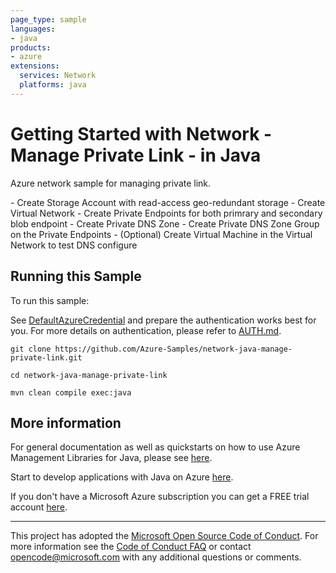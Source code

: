 ```yaml
---
page_type: sample
languages:
- java
products:
- azure
extensions:
  services: Network
  platforms: java
---
```


# Getting Started with Network - Manage Private Link - in Java #


  Azure network sample for managing private link.
  <p>
  - Create Storage Account with read-access geo-redundant storage
  - Create Virtual Network
  - Create Private Endpoints for both primrary and secondary blob endpoint
  - Create Private DNS Zone
  - Create Private DNS Zone Group on the Private Endpoints
  - (Optional) Create Virtual Machine in the Virtual Network to test DNS configure
 

## Running this Sample ##

To run this sample:

See [DefaultAzureCredential](https://github.com/Azure/azure-sdk-for-java/tree/main/sdk/identity/azure-identity#defaultazurecredential) and prepare the authentication works best for you. For more details on authentication, please refer to [AUTH.md](https://github.com/Azure/azure-sdk-for-java/blob/main/sdk/resourcemanager/docs/AUTH.md).

    git clone https://github.com/Azure-Samples/network-java-manage-private-link.git

    cd network-java-manage-private-link

    mvn clean compile exec:java

## More information ##

For general documentation as well as quickstarts on how to use Azure Management Libraries for Java, please see [here](https://aka.ms/azsdk/java/mgmt).

Start to develop applications with Java on Azure [here](http://azure.com/java).

If you don't have a Microsoft Azure subscription you can get a FREE trial account [here](http://go.microsoft.com/fwlink/?LinkId=330212).

---

This project has adopted the [Microsoft Open Source Code of Conduct](https://opensource.microsoft.com/codeofconduct/). For more information see the [Code of Conduct FAQ](https://opensource.microsoft.com/codeofconduct/faq/) or contact [opencode@microsoft.com](mailto:opencode@microsoft.com) with any additional questions or comments.
